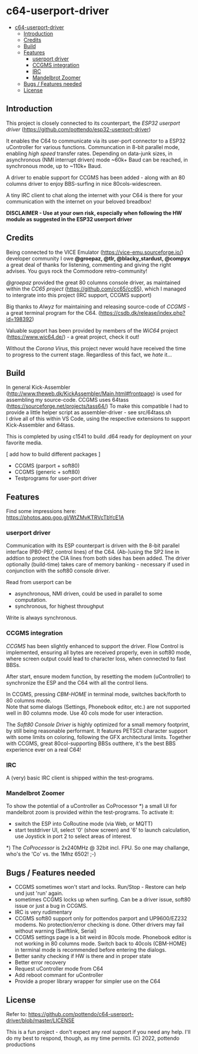 # c64-userport-driver

- [c64-userport-driver](#c64-userport-driver)
  - [Introduction](#introduction)
  - [Credits](#credits)
  - [Build](#build)
  - [Features](#features)
    - [userport driver](#userport-driver)
    - [CCGMS integration](#ccgms-integration)
    - [IRC](#irc)
    - [Mandelbrot Zoomer](#mandelbrot-zoomer)
  - [Bugs / Features needed](#bugs--features-needed)
  - [License](#license)

## Introduction
This project is closely connected to its counterpart, the *ESP32 userport driver* (https://github.com/pottendo/esp32-userport-driver)

It enables the C64 to communicate via its user-port connector to a ESP32 uController for various functions.
Communcation in 8-bit parallel mode, enabling *high speed* transfer rates. Depending on data-junk sizes, in asynchronous (NMI interrupt driven) mode ~60k+ Baud can be reached, in synchronous mode, up to ~110k+ Baud.

A driver to enable support for CCGMS has been added - along with an 80 columns driver to enjoy BBS-surfing in nice 80cols-widescreen.

A tiny IRC client to chat along the internet with your C64 is there for your communication with the internet on your beloved breadbox!

**DISCLAIMER - Use at your own risk, especially when following the HW module as suggested in the ESP32 userport driver**

## Credits

Being connected to the VICE Emulator (https://vice-emu.sourceforge.io/) developer community I owe **@groepaz, @tlr, @blacky_stardust, @compyx** a great deal of thanks for listening, commenting and giving the right advises. You guys rock the Commodore retro-community!

*@groepaz* provided the great 80 columns console driver, as maintained within the *CC65 project* (https://github.com/cc65/cc65), which I managed to intergrate into this project (IRC support, CCGMS support)

Big thanks to *Alwyz* for maintaining and releasing source-code of *CCGMS* - a great terminal program for the C64. (https://csdb.dk/release/index.php?id=198392)

Valuable support has been provided by members of the *WiC64* project (https://www.wic64.de/) - a great project, check it out!

Without the *Corona Virus*, this project never would have received the time to progress to the current stage. Regardless of this fact, we *hate* it... 

## Build

In general Kick-Assembler (http://www.theweb.dk/KickAssembler/Main.html#frontpage) is used for assembling my source-code.
CCGMS uses 64tass (https://sourceforge.net/projects/tass64/)
To make this compatible I had to provide a little helper script as assembler-driver - see src/64tass.sh<br>
I drive all of this within VS Code, using the respective extensions to support Kick-Assembler and 64tass.

This is completed by using c1541 to build .d64 ready for deployment on your favorite media.

[ add how to build different packages ]
- CCGMS (parport + soft80)
- CCGMS (generic + soft80)
- Testprograms for user-port driver

## Features
  
Find some impressions here: https://photos.app.goo.gl/WtZMvKTRVcTbYcE1A

### userport driver
Communication with its ESP counterpart is driven with the 8-bit parallel interface (PB0-PB7, control lines) of the C64. (Ab-)using the SP2 line in addtion to protect the CIA lines from both sides has been added. The driver optionally (build-time) takes care of memory banking - necessary if used in conjunction with the soft80 console driver.

Read from userport can be
- asynchronous, NMI driven, could be used in parallel to some computation.
- synchronous, for highest throughput

Write is always synchronous.

### CCGMS integration
*CCGMS* has been slightly enhanced to support the driver. Flow Control is implemented, ensuring all bytes are received properly, even in soft80 mode, where screen output could lead to character loss, when connected to fast BBSs.

After start, ensure modem function, by resetting the modem (uController) to synchronize the ESP and the C64 with all the control liens.

In CCGMS, pressing *CBM-HOME* in terminal mode, switches back/forth to 80 columns mode.<br>
Note that some dialogs (Settings, Phonebook editor, etc.) are not supported well in 80 columns mode. Use 40 cols mode for user interaction.

The *Soft80 Console Driver* is highly optimized for a small memory footprint, by still being reasonable performant. It features PETSCII character support with some limits on coloring, following the GFX architectural limits. Together with CCGMS, great 80col-supporting BBSs outthere, it's the best BBS experience ever on a real C64!

### IRC
A (very) basic IRC client is shipped within the test-programs.

### Mandelbrot Zoomer

To show the potential of a uController as CoProcessor *) a small UI for mandelbrot zoom is provided within the test-programs. To activate it:
- switch the ESP into CoRoutine mode (via Web, or MQTT)
- start testdriver UI, select '0' (show screen) and '6' to launch calculation, use Joystick in port 2 to select areas of interest.

*) The *CoProcessor* is 2x240MHz @ 32bit incl. FPU. So one may challange, who's the 'Co' vs. the 1Mhz 6502! ;-)

## Bugs / Features needed
- CCGMS sometimes won't start and locks. Run/Stop - Restore can help und just 'run' again. 
- sometimes CCGMS locks up when surfing. Can be a driver issue, soft80 issue or just a bug in CCGMS.
- IRC is very rudimentary
- CCGMS soft80 support only for pottendos parport and UP9600/EZ232 modems. No protection/error checking is done. Other drivers may fail without warning (Swiftlink, Serial)
- CCGMS settings page is a bit weird in 80cols mode. Phonebook editor is not working in 80 columns mode. Switch back to 40cols (CBM-HOME) in terminal mode is recommended before entering the dialogs.
- Better sanity checking if HW is there and in proper state
- Better error recovery
- Request uController mode from C64
- Add reboot commant for uController
- Provide a proper library wrapper for simpler use on the C64

## License

Refer to: https://github.com/pottendo/c64-userport-driver/blob/master/LICENSE

This is a fun project - don't expect any *real* support if you need any help. I'll do my best to respond, though, as my time permits.
(C) 2022, pottendo productions